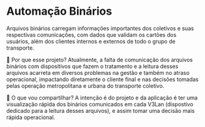 
# Automação Binários

Arquivos binários carregam informações importantes dos coletivos e suas respectivas comunicações, com dados que validam os cartões dos usuários, além dos clientes internos e externos de todo o grupo de transporte.

🔹 Por que esse projeto?
Atualmente, a falta de comunicação dos arquivos binários com dispositivos que fazem o tratamento e a leitura desses arquivos acarreta em diversos problemas na gestão e também no atraso operacional, impactando diretamente o cliente final e nas decisões tomadas pelas operação metropolitana e urbana do transporte coletivo.

🔹 O que vou compartilhar?
A intenção é do projeto e da aplicação é ter uma visualização rápida dos binários comunicados em cada V3Lan (dispostivo dedicado para a leitura desses arquivos), e assim tomar uma decisão mais rápida operacional.
